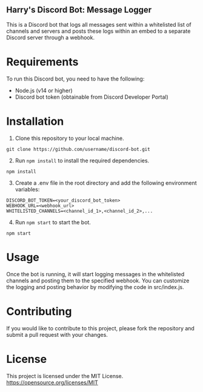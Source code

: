 ## Harry's Discord Bot: Message Logger
This is a Discord bot that logs all messages sent within a whitelisted list of channels and servers and posts these logs within an embed to a separate Discord server through a webhook.

# Requirements
To run this Discord bot, you need to have the following:
- Node.js (v14 or higher)
- Discord bot token (obtainable from Discord Developer Portal)

# Installation
1. Clone this repository to your local machine.
```
git clone https://github.com/username/discord-bot.git
```
2. Run `npm install` to install the required dependencies.
```
npm install
```
3. Create a .env file in the root directory and add the following environment variables:
```
DISCORD_BOT_TOKEN=<your_discord_bot_token>
WEBHOOK_URL=<webhook_url>
WHITELISTED_CHANNELS=<channel_id_1>,<channel_id_2>,...
```
4. Run `npm start` to start the bot.
```
npm start
```

# Usage
Once the bot is running, it will start logging messages in the whitelisted channels and posting them to the specified webhook. You can customize the logging and posting behavior by modifying the code in src/index.js.

# Contributing
If you would like to contribute to this project, please fork the repository and submit a pull request with your changes.

# License
This project is licensed under the MIT License.
https://opensource.org/licenses/MIT

